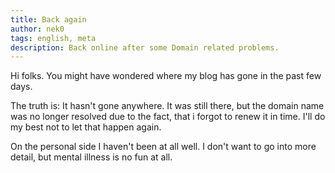 ```yaml
---
title: Back again
author: nek0
tags: english, meta
description: Back online after some Domain related problems.
---
```


Hi folks. You might have wondered where my blog has gone in the past few days.

The truth is: It hasn't gone anywhere. It was still there, but the domain name was no longer resolved due to the fact, that i forgot to renew it in time. I'll do my best not to let that happen again.

On the personal side I haven't been at all well. I don't want to go into more detail, but mental illness is no fun at all.
